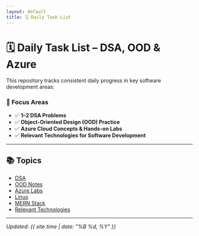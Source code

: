 ```yaml
---
layout: default
title: 🗓️ Daily Task List
---
```


# 🗓️ Daily Task List – DSA, OOD & Azure

This repository tracks consistent daily progress in key software development areas:

### 📌 Focus Areas

- ✅ **1–2 DSA Problems**
- ✅ **Object-Oriented Design (OOD) Practice**
- ✅ **Azure Cloud Concepts & Hands-on Labs**
- ✅ **Relevant Technologies for Software Development**

---

## 📚 Topics

- [DSA](DSA/README.md)
- [OOD Notes](OOD/README.md)
- [Azure Labs](AZURE/README.md)
- [Linux](LINUX/README.md)
- [MERN Stack](MERN/README.md)
- [Relevant Technologies](REL_TECH/README.md)

---

_Updated: {{ site.time | date: "%B %d, %Y" }}_
